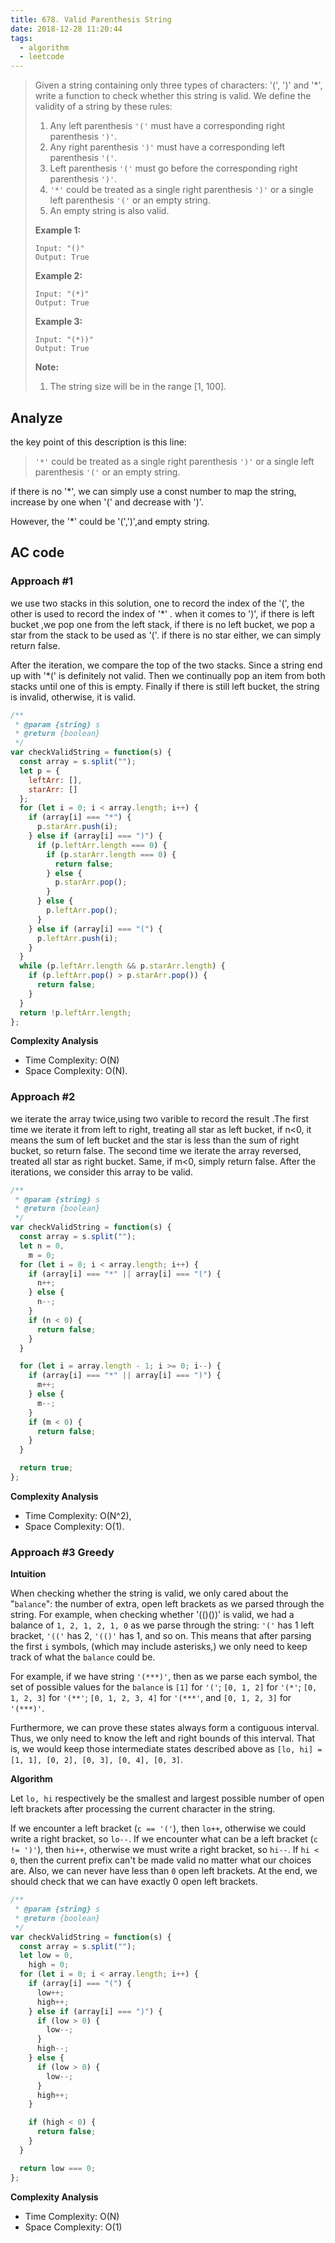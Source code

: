 ```yaml
---
title: 678. Valid Parenthesis String
date: 2018-12-28 11:20:44
tags: 
  - algorithm
  - leetcode
---
```


> Given a string containing only three types of characters: '(', ')' and '*', write a function to check whether this string is valid. We define the validity of a string by these rules:
>
> 1. Any left parenthesis `'('` must have a corresponding right parenthesis `')'`.
> 2. Any right parenthesis `')'` must have a corresponding left parenthesis `'('`.
> 3. Left parenthesis `'('` must go before the corresponding right parenthesis `')'`.
> 4. `'*'` could be treated as a single right parenthesis `')'` or a single left parenthesis `'('` or an empty string.
> 5. An empty string is also valid.
>
> **Example 1:**
>
> ```
> Input: "()"
> Output: True
> ```
>
> **Example 2:**
>
> ```
> Input: "(*)"
> Output: True
> ```
>
> **Example 3:**
>
> ```
> Input: "(*))"
> Output: True
> ```
>
> **Note:**
>
> 1. The string size will be in the range [1, 100].

<!-- more -->

## Analyze

the key point of this description is this line:

> `'*'` could be treated as a single right parenthesis `')'` or a single left parenthesis `'('` or an empty string.

if there is no '*', we can simply use a const number to map the string, increase by one when '(' and decrease  with ')'.

However, the '*' could be '(',')',and empty string.

## AC code

### Approach #1

we use two stacks in this solution, one to record the index of the '(', the other is used to record the index of '*' . when it comes to ')', if there is left bucket ,we pop one from the left stack, if there is no left bucket, we pop a star from the stack to be used as  '('. if there is no star either, we can simply return false.

After the iteration, we compare the top of the two stacks. Since a string end up with '*(' is definitely not valid. Then we continually pop an item from both stacks until one of this is empty. Finally if there is still left bucket, the string is invalid, otherwise, it is valid.

```javascript
/**
 * @param {string} s
 * @return {boolean}
 */
var checkValidString = function(s) {
  const array = s.split("");
  let p = {
    leftArr: [],
    starArr: []
  };
  for (let i = 0; i < array.length; i++) {
    if (array[i] === "*") {
      p.starArr.push(i);
    } else if (array[i] === ")") {
      if (p.leftArr.length === 0) {
        if (p.starArr.length === 0) {
          return false;
        } else {
          p.starArr.pop();
        }
      } else {
        p.leftArr.pop();
      }
    } else if (array[i] === "(") {
      p.leftArr.push(i);
    }
  }
  while (p.leftArr.length && p.starArr.length) {
    if (p.leftArr.pop() > p.starArr.pop()) {
      return false;
    }
  }
  return !p.leftArr.length;
};
```

**Complexity Analysis**

- Time Complexity: O(N)
- Space Complexity: O(N).



### Approach #2

we iterate the array twice,using two varible to record the result .The first time we iterate it from left to right, treating all star as left bucket, if n<0, it means the sum of left bucket and the star is less than the sum of right bucket, so return false. The second time we iterate the array reversed, treated all star as right bucket. Same, if m<0, simply return false. After the iterations, we consider this array to be valid.

```javascript
/**
 * @param {string} s
 * @return {boolean}
 */
var checkValidString = function(s) {
  const array = s.split("");
  let n = 0,
    m = 0;
  for (let i = 0; i < array.length; i++) {
    if (array[i] === "*" || array[i] === "(") {
      n++;
    } else {
      n--;
    }
    if (n < 0) {
      return false;
    }
  }

  for (let i = array.length - 1; i >= 0; i--) {
    if (array[i] === "*" || array[i] === ")") {
      m++;
    } else {
      m--;
    }
    if (m < 0) {
      return false;
    }
  }

  return true;
};
```

**Complexity Analysis**

- Time Complexity: O(N^2), 
- Space Complexity: O(1).



### Approach #3 Greedy

**Intuition**

When checking whether the string is valid, we only cared about the "`balance`": the number of extra, open left brackets as we parsed through the string. For example, when checking whether '(()())' is valid, we had a balance of `1, 2, 1, 2, 1, 0` as we parse through the string: `'('` has 1 left bracket, `'(('` has 2, `'(()'` has 1, and so on. This means that after parsing the first `i` symbols, (which may include asterisks,) we only need to keep track of what the `balance` could be.

For example, if we have string `'(***)'`, then as we parse each symbol, the set of possible values for the `balance` is `[1]` for `'('`; `[0, 1, 2]` for `'(*'`; `[0, 1, 2, 3]` for `'(**'`; `[0, 1, 2, 3, 4]` for `'(***'`, and `[0, 1, 2, 3]` for `'(***)'`.

Furthermore, we can prove these states always form a contiguous interval. Thus, we only need to know the left and right bounds of this interval. That is, we would keep those intermediate states described above as `[lo, hi] = [1, 1], [0, 2], [0, 3], [0, 4], [0, 3]`.

**Algorithm**

Let `lo, hi` respectively be the smallest and largest possible number of open left brackets after processing the current character in the string.

If we encounter a left bracket (`c == '('`), then `lo++`, otherwise we could write a right bracket, so `lo--`. If we encounter what can be a left bracket (`c != ')'`), then `hi++`, otherwise we must write a right bracket, so `hi--`. If `hi < 0`, then the current prefix can't be made valid no matter what our choices are. Also, we can never have less than `0` open left brackets. At the end, we should check that we can have exactly 0 open left brackets.

```javascript
/**
 * @param {string} s
 * @return {boolean}
 */
var checkValidString = function(s) {
  const array = s.split("");
  let low = 0,
    high = 0;
  for (let i = 0; i < array.length; i++) {
    if (array[i] === "(") {
      low++;
      high++;
    } else if (array[i] === ")") {
      if (low > 0) {
        low--;
      }
      high--;
    } else {
      if (low > 0) {
        low--;
      }
      high++;
    }

    if (high < 0) {
      return false;
    }
  }

  return low === 0;
};
```

**Complexity Analysis**

- Time Complexity: O(N)
- Space Complexity: O(1)